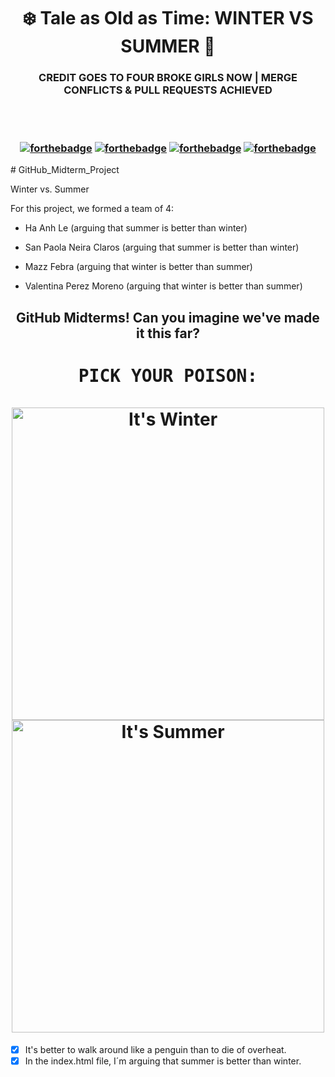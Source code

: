 <h1 align="center">❄️ Tale as Old as Time: WINTER VS SUMMER 🦩</h1>
<h3 align="center">CREDIT GOES TO FOUR BROKE GIRLS NOW | MERGE CONFLICTS & PULL REQUESTS ACHIEVED

<br><br>

[![forthebadge](https://forthebadge.com/images/badges/made-with-crayons.svg)](https://forthebadge.com)
[![forthebadge](https://forthebadge.com/images/badges/built-with-swag.svg)](https://forthebadge.com)
[![forthebadge](https://forthebadge.com/images/badges/it-works-why.svg)](https://forthebadge.com)
[![forthebadge](https://forthebadge.com/images/badges/powered-by-coffee.svg)](https://forthebadge.com)
           
</h3>
# GitHub_Midterm_Project

Winter vs. Summer

For this project, we formed a team of 4: 

- Ha Anh Le (arguing that summer is better than winter)

- San Paola Neira Claros (arguing that summer is better than winter)

- Mazz Febra (arguing that winter is better than summer)

- Valentina Perez Moreno (arguing that winter is better than summer)

<h2 align="center">GitHub Midterms! Can you imagine we've made it this far?</h2>

<h1 align="center"><samp>PICK YOUR POISON:</samp><br><br>
  
<img src="https://media.giphy.com/media/Znsj8KLbhQOWfsdyDB/giphy.gif" alt="It's Winter" width="500"/> 
<img src="https://corporate.homedepot.com/sites/default/files/image_gallery/DogDays_1.gif" alt="It's Summer" width="500"/>  </h1>

- [x] It's better to walk around like a penguin than to die of overheat. 
- [x] In the index.html file, I´m arguing that summer is better than winter.
